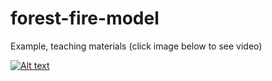 # forest-fire-model
Example, teaching materials (click image below to see video)

[![Alt text](https://img.youtube.com/vi/KXmYiLNSTbo/0.jpg)](https://www.youtube.com/watch?v=KXmYiLNSTbo)
